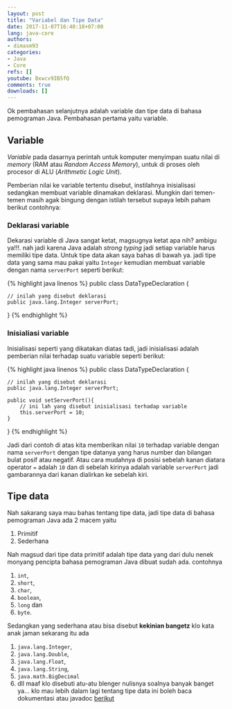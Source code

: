 ```yaml
---
layout: post
title: "Variabel dan Tipe Data"
date: 2017-11-07T16:40:18+07:00
lang: java-core
authors:
- dimasm93
categories:
- Java
- Core
refs: []
youtube: Bxwcv9IB5fQ
comments: true
downloads: []
---
```


Ok pembahasan selanjutnya adalah variable dan tipe data di bahasa pemograman Java. Pembahasan pertama yaitu variable.

## Variable

_Variable_ pada dasarnya perintah untuk komputer menyimpan suatu nilai di _memory_ (RAM atau _Random Access Memory_), untuk di proses oleh procesor di ALU (_Arithmetic Logic Unit_). 

Pemberian nilai ke variable tertentu disebut, instilahnya inisialisasi sedangkan membuat variable dinamakan deklarasi. Mungkin dari temen-temen masih agak bingung dengan istilah tersebut supaya lebih paham berikut contohnya:

### Deklarasi variable

Dekarasi variable di Java sangat ketat, magsugnya ketat apa nih? ambigu ya!!!. nah jadi karena Java adalah _strong typing_ jadi setiap variable harus memiliki tipe data. Untuk tipe data akan saya bahas di bawah ya. jadi tipe data yang sama mau pakai yaitu `Integer` kemudian membuat variable dengan nama `serverPort` seperti berikut:

{% highlight java linenos %}
public class DataTypeDeclaration {

    // inilah yang disebut deklarasi
    public java.lang.Integer serverPort;
}
{% endhighlight %}

### Inisialiasi variable

Inisialisasi seperti yang dikatakan diatas tadi, jadi inisialisasi adalah pemberian nilai terhadap suatu variable seperti berikut:

{% highlight java linenos %}
public class DataTypeDeclaration {

    // inilah yang disebut deklarasi
    public java.lang.Integer serverPort;

    public void setServerPort(){
        // ini lah yang disebut inisialisasi terhadap variable
        this.serverPort = 10;
    }
}
{% endhighlight %}

Jadi dari contoh di atas kita memberikan nilai `10` terhadap variable dengan nama `serverPort` dengan tipe datanya yang harus number dan bilangan bulat posif atau negatif. Atau cara mudahnya di posisi sebelah kanan diatara operator `=` adalah `10` dan di sebelah kirinya adalah variable `serverPort` jadi gambarannya dari kanan dialirkan ke sebelah kiri.

## Tipe data

Nah sakarang saya mau bahas tentang tipe data, jadi tipe data di bahasa pemograman Java ada 2 macem yaitu
1. Primitif
2. Sederhana

Nah magsud dari tipe data primitif adalah tipe data yang dari dulu nenek monyang pencipta bahasa pemograman Java dibuat sudah ada. contohnya 

1. `int`, 
2. `short`, 
3. `char`, 
4. `boolean`,
5. `long` dan
6. `byte`. 

Sedangkan yang sederhana atau bisa disebut **kekinian bangetz** klo kata anak jaman sekarang itu ada 

1. `java.lang.Integer`,
2. `java.lang.Double`,
3. `java.lang.Float`,
4. `java.lang.String`,
5. `java.math.BigDecimal` 
6. dll maaf klo disebuti atu-atu blenger nulisnya soalnya banyak banget ya... klo mau lebih dalam lagi tentang tipe data ini boleh baca dokumentasi atau javadoc [berikut](https://docs.oracle.com/javase/tutorial/java/nutsandbolts/datatypes.html)

